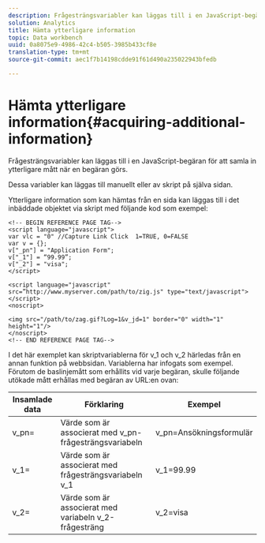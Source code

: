 ```yaml
---
description: Frågesträngsvariabler kan läggas till i en JavaScript-begäran för att samla in ytterligare mått när en begäran görs.
solution: Analytics
title: Hämta ytterligare information
topic: Data workbench
uuid: 0a8075e9-4986-42c4-b505-3985b433cf8e
translation-type: tm+mt
source-git-commit: aec1f7b14198cdde91f61d490a235022943bfedb

---
```



# Hämta ytterligare information{#acquiring-additional-information}

Frågesträngsvariabler kan läggas till i en JavaScript-begäran för att samla in ytterligare mått när en begäran görs.

Dessa variabler kan läggas till manuellt eller av skript på själva sidan.

Ytterligare information som kan hämtas från en sida kan läggas till i det inbäddade objektet via skript med följande kod som exempel:

```
<!-- BEGIN REFERENCE PAGE TAG--> 
<script language="javascript"> 
var vlc = "0" //Capture Link Click  1=TRUE, 0=FALSE 
var v = {}; 
v["_pn"] = "Application Form"; 
v["_1"] = “99.99”; 
v["_2"] = "visa"; 
</script> 
 
<script language="javascript" src=”http://www.myserver.com/path/to/zig.js" type="text/javascript"></script> 
<noscript> 
 
<img src="/path/to/zag.gif?Log=1&v_jd=1" border="0" width="1" height="1"/> 
</noscript> 
<!-- END REFERENCE PAGE TAG-->
```

I det här exemplet kan skriptvariablerna för v_1 och v_2 härledas från en annan funktion på webbsidan. Variablerna har infogats som exempel. Förutom de baslinjemått som erhållits vid varje begäran, skulle följande utökade mått erhållas med begäran av URL:en ovan:

| Insamlade data | Förklaring | Exempel |
|---|---|---|
| v_pn= | Värde som är associerat med v_pn-frågesträngsvariabeln | v_pn=Ansökningsformulär |
| v_1= | Värde som är associerat med frågesträngsvariabeln v_1 | v_1=99.99 |
| v_2= | Värde som är associerat med variabeln v_2-frågesträng | v_2=visa |

